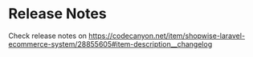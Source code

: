 # Release Notes

Check release notes on https://codecanyon.net/item/shopwise-laravel-ecommerce-system/28855605#item-description__changelog